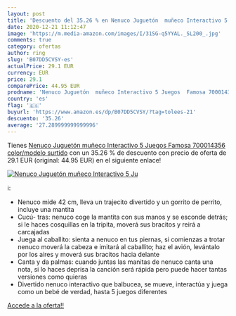 ```yaml
---
layout: post
title: 'Descuento del 35.26 % en Nenuco Juguetón  muñeco Interactivo 5 Ju'
date: 2020-12-21 11:12:47
image: 'https://m.media-amazon.com/images/I/31SG-q5YYAL._SL200_.jpg'
comments: true
category: ofertas
author: ring
slug: 'B07DD5CVSY-es'
actualPrice: 29.1 EUR
currency: EUR
price: 29.1
comparePrice: 44.95 EUR
prodname: 'Nenuco Juguetón  muñeco Interactivo 5 Juegos  Famosa 700014356    color/modelo surtido'
country: 'es'
flag: '🇪🇸'
buyurl: 'https://www.amazon.es/dp/B07DD5CVSY/?tag=tolees-21'
descuento: '35.26'
average: '27.289999999999996'
---
```


Tienes [Nenuco Juguetón  muñeco Interactivo 5 Juegos  Famosa 700014356    color/modelo surtido](https://www.amazon.es/dp/B07DD5CVSY/?tag=tolees-21) con un 35.26 % de descuento con precio de oferta de 29.1 EUR (original: 44.95 EUR) en el siguiente enlace!

[![Nenuco Juguetón  muñeco Interactivo 5 Ju](https://m.media-amazon.com/images/I/31SG-q5YYAL._SL200_.jpg)](https://www.amazon.es/dp/B07DD5CVSY/?tag=tolees-21)

ℹ️:

- Nenuco mide 42 cm, lleva un trajecito divertido y un gorrito de perrito, incluye una mantita
- Cucú- tras: nenuco coge la mantita con sus manos y se esconde detrás; si le haces cosquillas en la tripita, moverá sus bracitos y reirá a carcajadas
- Juega al caballito: sienta a nenuco en tus piernas, si comienzas a trotar nenuco moverá la cabeza e imitará al caballito; haz el avión, levántalo por los aires y moverá sus bracitos hacia delante
- Canta y da palmas: cuando juntas las manitas de nenuco canta una nota, si lo haces deprisa la canción será rápida pero puede hacer tantas versiones como quieras
- Divertido nenuco interactivo que balbucea, se mueve, interactúa y juega como un bebé de verdad, hasta 5 juegos diferentes

[Accede a la oferta!!](https://www.amazon.es/dp/B07DD5CVSY/?tag=tolees-21)

